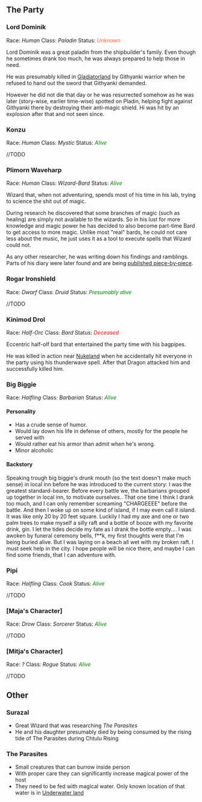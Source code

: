 ## The Party

<h3 id="dominik">Lord Dominik</h3>

Race: *Human*
Class: *Paladin*
Status: <span style="color:tomato">*Unknown*</span>

Lord Dominik was a great paladin from the shipbuilder's family. Even though he sometimes drank too much, he was always prepared to help those in need.

He was presumably killed in [Gladiatorland](../locations#gladiatorland) by Githyanki warrior when he refused to hand out the sword that Githyanki demanded.

However he did not die that day or he was resurrected somehow as he was later (story-wise, earlier time-wise) spotted on Pladin, helping fight against Githyanki there by destroying their anti-magic shield. Hi was hit by an explosion after that and not seen since.

<h3 id="konzu">Konzu</h3>

Race: *Human*
Class: *Mystic*
Status: <span style="color:green">*Alive*</span>

//TODO

<h3 id="plimorn">Plimorn Waveharp</h3>

Race: *Human*
Class: *Wizard-Bard*
Status: <span style="color:green">*Alive*</span>

Wizard that, when not adventuring, spends most of his time in his lab, trying to science the shit out of magic.

During research he discovered that some branches of magic (such as healing) are simply not available to the wizards. So in his lust for more knowledge and magic power he has decided to also become part-time Bard to get access to more magic. Unlike most "real" bards, he could not care less about the music, he just uses it as a tool to execute spells that Wizard could not.

As any other researcher, he was writing down his findings and ramblings. Parts of his diary were later found and are being [published piece-by-piece](../plimorn-diary).

<h3 id="rogar">Rogar Ironshield</h3>

Race: *Dwarf*
Class: *Druid*
Status: <span style="color:green">*Presumably alive*</span>

//TODO


<h3 id="kinimod">Kinimod Drol</h3>

Race: *Half-Orc*
Class: *Bard*
Status: <span style="color:red">*Deceased*</span>

Eccentric half-olf bard that entertained the party time with his bagpipes.

He was killed in action near [Nukeland](../locations#nukeland) when he accidentally hit everyone in the party using his thunderwave spell. After that Dragon attacked him and successfully killed him.


<h3 id="bigbiggie">Big Biggie</h3>

Race: *Halfling*
Class: *Barbarian*
Status: <span style="color:green">*Alive*</span>

#### Personality

* Has a crude sense of humor.
* Would lay down his life in defense of others, mostly for the people he served with
* Would rather eat his armor than admit when he's wrong.
* Minor alcoholic

#### Backstory
Speaking trough big biggie's drunk mouth (so the text doesn't make much sense) in local inn before he was introduced to the current story:
I was the greatest standard-bearer. Before every battle we, the barbarians grouped up together in local inn, to motivate ourselves.. That one time I think I drank too much, and I can only remember screaming "CHARGEEEE" before the battle. And then I woke up on some kind of island, if I may even call it island. It was like only 20 by 20 feet  square. Luckily I had my axe and one or two palm trees to make myself a silly raft and a bottle of booze with my favorite drink, gin. I let the tides decide my fate as I drank the bottle empty.... I was awoken by funeral ceremony bells, f**k, my first thoughts were that I'm being buried alive. But I was laying on a beach all wet with my broken raft. I must seek help in the city. I hope people will be nice there, and maybe I can find some friends, that I can adventure with.

<h3 id="pipi">Pipi</h3>

Race: *Halfling*
Class: *Cook*
Status: <span style="color:green">*Alive*</span>

//TODO

### [Maja's Character]
Race: *Drow*
Class: *Sorcerer*
Status: <span style="color:green">*Alive*</span>

//TODO

### [Mitja's Character]
Race: *?*
Class: *Rogue*
Status: <span style="color:green">*Alive*</span>

//TODO

## Other

<h3 id="Surazal">Surazal</h3>

* Great Wizard that was researching *The Parasites*
* He and his daughter presumably died by being consumed by the rising tide of The Parasites during Chtulu Rising

<h3 id="parasites">The Parasites</h3>

* Small creatures that can burrow inside person
* With proper care they can significantly increase magical power of the host
* They need to be fed with magical water. Only known location of that water is in [Underwater land](../locations#underwaterland) 